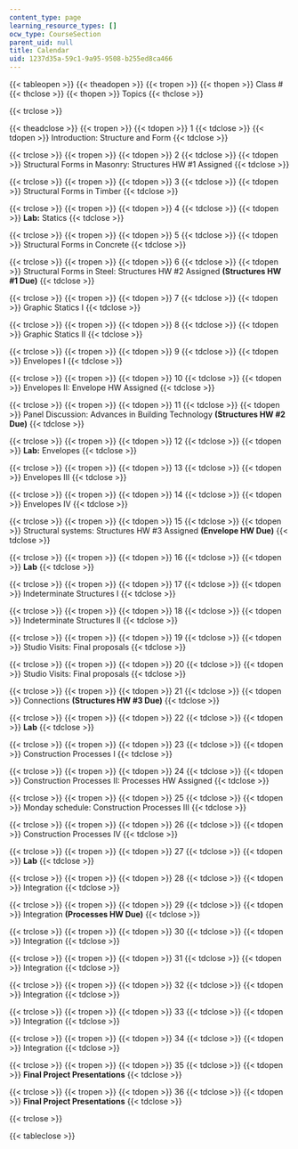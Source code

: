 ```yaml
---
content_type: page
learning_resource_types: []
ocw_type: CourseSection
parent_uid: null
title: Calendar
uid: 1237d35a-59c1-9a95-9508-b255ed8ca466
---
```


{{< tableopen >}}
{{< theadopen >}}
{{< tropen >}}
{{< thopen >}}
Class #
{{< thclose >}}
{{< thopen >}}
Topics
{{< thclose >}}

{{< trclose >}}

{{< theadclose >}}
{{< tropen >}}
{{< tdopen >}}
1
{{< tdclose >}}
{{< tdopen >}}
Introduction: Structure and Form
{{< tdclose >}}

{{< trclose >}}
{{< tropen >}}
{{< tdopen >}}
2
{{< tdclose >}}
{{< tdopen >}}
Structural Forms in Masonry: Structures HW #1 Assigned
{{< tdclose >}}

{{< trclose >}}
{{< tropen >}}
{{< tdopen >}}
3
{{< tdclose >}}
{{< tdopen >}}
Structural Forms in Timber
{{< tdclose >}}

{{< trclose >}}
{{< tropen >}}
{{< tdopen >}}
4
{{< tdclose >}}
{{< tdopen >}}
**Lab:** Statics
{{< tdclose >}}

{{< trclose >}}
{{< tropen >}}
{{< tdopen >}}
5
{{< tdclose >}}
{{< tdopen >}}
Structural Forms in Concrete
{{< tdclose >}}

{{< trclose >}}
{{< tropen >}}
{{< tdopen >}}
6
{{< tdclose >}}
{{< tdopen >}}
Structural Forms in Steel: Structures HW #2 Assigned **(Structures HW #1 Due)**
{{< tdclose >}}

{{< trclose >}}
{{< tropen >}}
{{< tdopen >}}
7
{{< tdclose >}}
{{< tdopen >}}
Graphic Statics I
{{< tdclose >}}

{{< trclose >}}
{{< tropen >}}
{{< tdopen >}}
8
{{< tdclose >}}
{{< tdopen >}}
Graphic Statics II
{{< tdclose >}}

{{< trclose >}}
{{< tropen >}}
{{< tdopen >}}
9
{{< tdclose >}}
{{< tdopen >}}
Envelopes I
{{< tdclose >}}

{{< trclose >}}
{{< tropen >}}
{{< tdopen >}}
10
{{< tdclose >}}
{{< tdopen >}}
Envelopes II: Envelope HW Assigned
{{< tdclose >}}

{{< trclose >}}
{{< tropen >}}
{{< tdopen >}}
11
{{< tdclose >}}
{{< tdopen >}}
Panel Discussion: Advances in Building Technology **(Structures HW #2 Due)**
{{< tdclose >}}

{{< trclose >}}
{{< tropen >}}
{{< tdopen >}}
12
{{< tdclose >}}
{{< tdopen >}}
**Lab:** Envelopes
{{< tdclose >}}

{{< trclose >}}
{{< tropen >}}
{{< tdopen >}}
13
{{< tdclose >}}
{{< tdopen >}}
Envelopes III
{{< tdclose >}}

{{< trclose >}}
{{< tropen >}}
{{< tdopen >}}
14
{{< tdclose >}}
{{< tdopen >}}
Envelopes IV
{{< tdclose >}}

{{< trclose >}}
{{< tropen >}}
{{< tdopen >}}
15
{{< tdclose >}}
{{< tdopen >}}
Structural systems: Structures HW #3 Assigned **(Envelope HW Due)**
{{< tdclose >}}

{{< trclose >}}
{{< tropen >}}
{{< tdopen >}}
16
{{< tdclose >}}
{{< tdopen >}}
**Lab**
{{< tdclose >}}

{{< trclose >}}
{{< tropen >}}
{{< tdopen >}}
17
{{< tdclose >}}
{{< tdopen >}}
Indeterminate Structures I
{{< tdclose >}}

{{< trclose >}}
{{< tropen >}}
{{< tdopen >}}
18
{{< tdclose >}}
{{< tdopen >}}
Indeterminate Structures II
{{< tdclose >}}

{{< trclose >}}
{{< tropen >}}
{{< tdopen >}}
19
{{< tdclose >}}
{{< tdopen >}}
Studio Visits: Final proposals
{{< tdclose >}}

{{< trclose >}}
{{< tropen >}}
{{< tdopen >}}
20
{{< tdclose >}}
{{< tdopen >}}
Studio Visits: Final proposals
{{< tdclose >}}

{{< trclose >}}
{{< tropen >}}
{{< tdopen >}}
21
{{< tdclose >}}
{{< tdopen >}}
Connections **(Structures HW #3 Due)**
{{< tdclose >}}

{{< trclose >}}
{{< tropen >}}
{{< tdopen >}}
22
{{< tdclose >}}
{{< tdopen >}}
**Lab**
{{< tdclose >}}

{{< trclose >}}
{{< tropen >}}
{{< tdopen >}}
23
{{< tdclose >}}
{{< tdopen >}}
Construction Processes I
{{< tdclose >}}

{{< trclose >}}
{{< tropen >}}
{{< tdopen >}}
24
{{< tdclose >}}
{{< tdopen >}}
Construction Processes II: Processes HW Assigned
{{< tdclose >}}

{{< trclose >}}
{{< tropen >}}
{{< tdopen >}}
25
{{< tdclose >}}
{{< tdopen >}}
Monday schedule: Construction Processes III
{{< tdclose >}}

{{< trclose >}}
{{< tropen >}}
{{< tdopen >}}
26
{{< tdclose >}}
{{< tdopen >}}
Construction Processes IV
{{< tdclose >}}

{{< trclose >}}
{{< tropen >}}
{{< tdopen >}}
27
{{< tdclose >}}
{{< tdopen >}}
**Lab**
{{< tdclose >}}

{{< trclose >}}
{{< tropen >}}
{{< tdopen >}}
28
{{< tdclose >}}
{{< tdopen >}}
Integration
{{< tdclose >}}

{{< trclose >}}
{{< tropen >}}
{{< tdopen >}}
29
{{< tdclose >}}
{{< tdopen >}}
Integration **(Processes HW Due)**
{{< tdclose >}}

{{< trclose >}}
{{< tropen >}}
{{< tdopen >}}
30
{{< tdclose >}}
{{< tdopen >}}
Integration
{{< tdclose >}}

{{< trclose >}}
{{< tropen >}}
{{< tdopen >}}
31
{{< tdclose >}}
{{< tdopen >}}
Integration
{{< tdclose >}}

{{< trclose >}}
{{< tropen >}}
{{< tdopen >}}
32
{{< tdclose >}}
{{< tdopen >}}
Integration
{{< tdclose >}}

{{< trclose >}}
{{< tropen >}}
{{< tdopen >}}
33
{{< tdclose >}}
{{< tdopen >}}
Integration
{{< tdclose >}}

{{< trclose >}}
{{< tropen >}}
{{< tdopen >}}
34
{{< tdclose >}}
{{< tdopen >}}
Integration
{{< tdclose >}}

{{< trclose >}}
{{< tropen >}}
{{< tdopen >}}
35
{{< tdclose >}}
{{< tdopen >}}
**Final Project Presentations**
{{< tdclose >}}

{{< trclose >}}
{{< tropen >}}
{{< tdopen >}}
36
{{< tdclose >}}
{{< tdopen >}}
**Final Project Presentations**
{{< tdclose >}}

{{< trclose >}}

{{< tableclose >}}